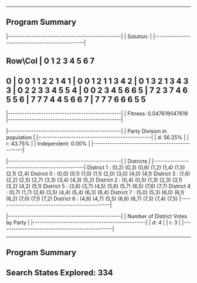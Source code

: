 ---------------------------------------
 Program Summary
---------------------------------------
|------------------------------------------------|
|  Solution:                                     |
|------------------------------------------------|

Row\Col |    0    1    2    3    4    5    6    7
-------------------------------------------------
0       |   0    0    1    1    2    2    1    4 
1       |   0    0    1    2    1    1    3    4 
2       |   0    1    3    2    1    3    4    3 
3       |   0    2    2    3    3    4    5    5 
4       |   0    0    2    3    4    5    6    6 
5       |   7    2    3    7    4    6    5    5 
6       |   7    7    7    4    4    5    6    6 
7       |   7    7    7    6    6    6    5    5 
-------------------------------------------------

|------------------------------------------------|
|  Fitness: 0.047619047619
|------------------------------------------------|

|------------------------------------------------|
|  Party Division in population                  |
|------------------------------------------------|
|            d: 56.25%                           |
|            r: 43.75%                           |
|  Independent:  0.00%                           |
|------------------------------------------------|

|------------------------------------------------|
|  Districts                                     |
|------------------------------------------------|
 District 1  : (0,2) (0,3) (0,6) (1,2) (1,4) (1,5) (2,1) (2,4)
 District 0  : (0,0) (0,1) (1,0) (1,1) (2,0) (3,0) (4,0) (4,1)
 District 3  : (1,6) (2,2) (2,5) (2,7) (3,3) (3,4) (4,3) (5,2)
 District 2  : (0,4) (0,5) (1,3) (2,3) (3,1) (3,2) (4,2) (5,1)
 District 5  : (3,6) (3,7) (4,5) (5,6) (5,7) (6,5) (7,6) (7,7)
 District 4  : (0,7) (1,7) (2,6) (3,5) (4,4) (5,4) (6,3) (6,4)
 District 7  : (5,0) (5,3) (6,0) (6,1) (6,2) (7,0) (7,1) (7,2)
 District 6  : (4,6) (4,7) (5,5) (6,6) (6,7) (7,3) (7,4) (7,5)
|------------------------------------------------|

|------------------------------------------------|
|  Number of District Votes by Party             |
|------------------------------------------------|
|       d:   4                                   |
|       r:   3                                   |
|------------------------------------------------|

---------------------------------------
 Program Summary
---------------------------------------
 Search States Explored: 334
---------------------------------------

